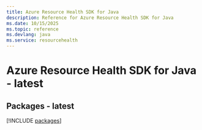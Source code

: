 ```yaml
---
title: Azure Resource Health SDK for Java
description: Reference for Azure Resource Health SDK for Java
ms.date: 10/15/2025
ms.topic: reference
ms.devlang: java
ms.service: resourcehealth
---
```

# Azure Resource Health SDK for Java - latest
## Packages - latest
[!INCLUDE [packages](resource-health-index.md)]